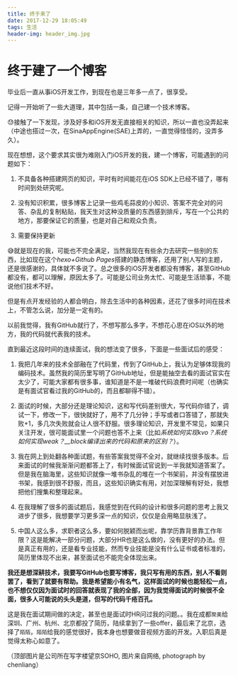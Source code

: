 ```yaml
---
title: 终于来了
date: 2017-12-29 18:05:49
tags: 生活
header-img: header_img.jpg
---
```


# 终于建了一个博客

毕业后一直从事iOS开发工作，到现在也是三年多一点了，很享受。

记得一开始听了一些大道理，其中包括一条，自己建一个技术博客。

😓接触了一下发现，涉及好多和iOS开发无直接相关的知识，所以一直也没弄起来（中途也搭过一次，在SinaAppEngine(SAE)上弄的，一直觉得怪怪的，没弄多久）。

现在想想，这个要求其实很为难刚入门iOS开发的我，建一个博客，可能遇到的问题如下：

1. 不具备各种搭建网页的知识，平时有时间能花在iOS SDK上已经不错了，哪有时间到处研究呢。

2. 没有知识积累，很多博客上记录一些鸡毛蒜皮的小知识、答案不完全对的问答、杂乱的复制粘贴，我天生对这种没质量的东西感到排斥，写在一个公共的地方，那要保证它的质量，也是对自己和观众负责。

3. 需要保持更新

😅就是现在的我，可能也不完全满足，当然我现在有些余力去研究一些别的东西，比如现在这个*hexo+Github Pages*搭建的静态博客，还用了别人写的主题，还是很感谢的，具体就不多说了。总之很多的iOS开发者都没有博客，甚至GitHub都没有，都可以理解，原因太多了。可能是公司业务太忙、可能是生活琐事，不能说他们技术不好。

但是有点开发经验的人都会明白，除去生活中的各种因素，还花了很多时间在技术上，不管怎么说，加分是一定有的。

以前我觉得，我有GitHub就行了，不想写那么多字，不想花心思在iOS以外的地方，我的代码就代表我的技术。

直到最近这段时间的连续面试，我的想法变了很多，下面是一些面试后的感受：

1. 我把几年来的技术全部融在了代码里，传到了GitHub上，我认为足够体现我的编码技术。虽然我的简历里写明了GitHub地址，但是能抽空去看的面试官实在太少了，可能大家都有很多事，谁知道是不是一堆破代码浪费时间呢（也确实是有面试官看过我的GitHub的，而且都聊得不错）。

2. 面试的时候，大部分还是理论知识，这和写代码差别很大，写代码你错了，调试一下，修改一下，很快就好了，用不了几分钟；手写或者口答错了，那就失败+1，多几次失败就会让人很不舒服。很多理论知识，开发里不常见，如果只关注开发，很可能面试里一个问题也答不上来（比如*系统如何实现kvo？系统如何实现weak？__block编译出来的代码和原来的区别？*）。

3. 我在网上到处翻各种面试题，有些答案我觉得不全对，就继续找很多版本。后来面试的时候我渐渐问题都答上了，有时候面试官说到一半我就知道答案了。但是我在脑海里，这些知识就像一堆书杂乱的堆在一个书架前，并没有摆放进书架，我感到很不舒服，而且，这些知识确实有用，对加深理解有好处，我想把他们搜集和整理起来。

4. 在我理解了很多的面试题后，我感觉到在代码的设计和很多问题的思考上我又进步了很多，我想要学习更多深一点的知识，仅仅是会用略显肤浅了。

5. 中国人这么多，求职者这么多，要如何脱颖而出呢，靠学历靠背景靠工作年限？这是能解决一部分问题，大部分HR也是这么做的，没有更好的办法。但是真正有用的，还是看专业技能，然而专业技能是没有什么证书或者标准的，简历里体现不出来，甚至面试也不能完全体现出来。

**我还是想深耕技术，我要写GitHub也要写博客，我只写有用的东西，别人不看则罢了，看到了就要有帮助。我是希望能小有名气，这样面试的时候也能轻松一点，也不想仅仅因为面试时的回答就表现了我的全部，因为我觉得面试的时候很不全面，很多人可能说的头头是道，但写的代码千疮百孔。**

这是我在面试期间做的决定，甚至也是面试时HR问过我的问题。。我在成都`聚美`给深圳、广州、杭州、北京都投了简历，陆续拿到了一些offer，最后来了北京，选择了`陌陌`，`陌陌`给我的感觉很好，我本身也想要做音视频方面的开发。入职后真是觉得太称心如意了。

（顶部图片是公司所在写字楼望京SOHO, 图片来自网络, photograph by chenliang）




